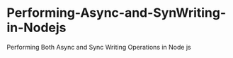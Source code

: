 # Performing-Async-and-SynWriting-in-Nodejs
Performing Both Async and Sync Writing Operations in Node js
